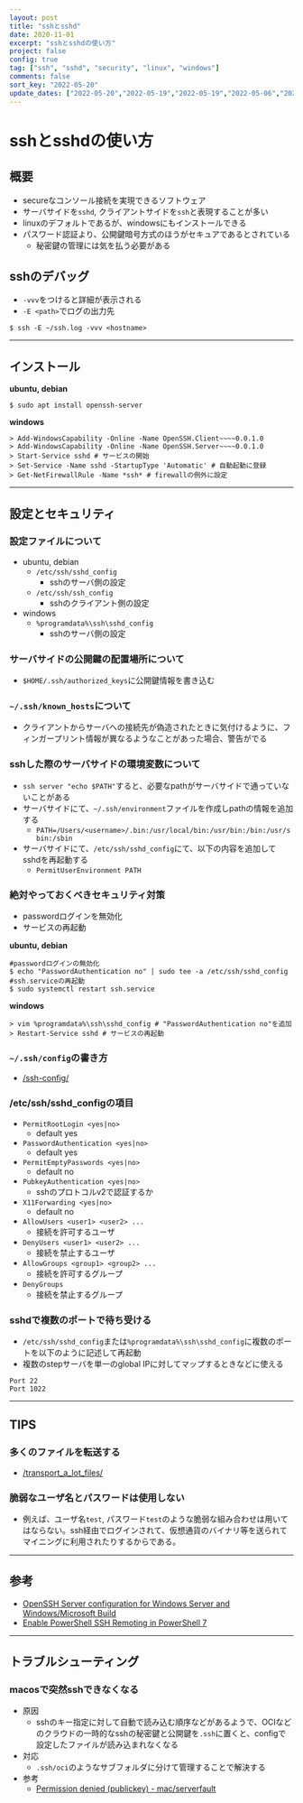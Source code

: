 ```yaml
---
layout: post
title: "sshとsshd"
date: 2020-11-01
excerpt: "sshとsshdの使い方"
project: false
config: true
tag: ["ssh", "sshd", "security", "linux", "windows"]
comments: false
sort_key: "2022-05-20"
update_dates: ["2022-05-20","2022-05-19","2022-05-19","2022-05-06","2022-05-06","2022-01-15","2022-01-15","2022-01-15","2021-11-29","2021-04-27","2021-02-25","2020-12-29","2020-11-06","2020-11-06","2020-11-03"]
---
```


# sshとsshdの使い方

## 概要
 - secureなコンソール接続を実現できるソフトウェア
 - サーバサイドを`sshd`, クライアントサイドを`ssh`と表現することが多い
 - linuxのデフォルトであるが、windowsにもインストールできる
 - パスワード認証より、公開鍵暗号方式のほうがセキュアであるとされている
   - 秘密鍵の管理には気を払う必要がある

## sshのデバッグ
 - `-vvv`をつけると詳細が表示される
 - `-E <path>`でログの出力先
 
```console
$ ssh -E ~/ssh.log -vvv <hostname>
```

---

## インストール

**ubuntu, debian**  
```console
$ sudo apt install openssh-server
```

**windows**  
```console
> Add-WindowsCapability -Online -Name OpenSSH.Client~~~~0.0.1.0
> Add-WindowsCapability -Online -Name OpenSSH.Server~~~~0.0.1.0
> Start-Service sshd # サービスの開始
> Set-Service -Name sshd -StartupType 'Automatic' # 自動起動に登録
> Get-NetFirewallRule -Name *ssh* # firewallの例外に設定
```
---

## 設定とセキュリティ

### 設定ファイルについて
 - ubuntu, debian
   - `/etc/ssh/sshd_config`
     - sshのサーバ側の設定
   - `/etc/ssh/ssh_config`
     - sshのクライアント側の設定
 - windows
   - `%programdata%\ssh\sshd_config`
     - sshのサーバ側の設定

### サーバサイドの公開鍵の配置場所について
 - `$HOME/.ssh/authorized_keys`に公開鍵情報を書き込む

### `~/.ssh/known_hosts`について
 - クライアントからサーバへの接続先が偽造されたときに気付けるように、フィンガープリント情報が異なるようなことがあった場合、警告がでる

### sshした際のサーバサイドの環境変数について
 - `ssh server "echo $PATH"`すると、必要なpathがサーバサイドで通っていないことがある
 - サーバサイドにて、`~/.ssh/environment`ファイルを作成しpathの情報を追加する
   - `PATH=/Users/<username>/.bin:/usr/local/bin:/usr/bin:/bin:/usr/sbin:/sbin`
 - サーバサイドにて、`/etc/ssh/sshd_config`にて、以下の内容を追加してsshdを再起動する
   - `PermitUserEnvironment PATH`

### 絶対やっておくべきセキュリティ対策  
 - passwordログインを無効化
 - サービスの再起動

**ubuntu, debian**
```console
#passwordログインの無効化
$ echo "PasswordAuthentication no" | sudo tee -a /etc/ssh/sshd_config
#ssh.serviceの再起動
$ sudo systemctl restart ssh.service
```

**windows**
```console
> vim %programdata%\ssh\sshd_config # "PasswordAuthentication no"を追加
> Restart-Service sshd # サービスの再起動
```

### `~/.ssh/config`の書き方
 - [/ssh-config/](/ssh-config/)

### /etc/ssh/sshd_configの項目
 - `PermitRootLogin <yes|no>`
   - default yes
 - `PasswordAuthentication <yes|no>`
   - default yes
 - `PermitEmptyPasswords <yes|no>`
   - default no
 - `PubkeyAuthentication <yes|no>`
   - sshのプロトコルv2で認証するか
 - `X11Forwarding <yes|no>`
   - default no
 - `AllowUsers <user1> <user2> ...`
   - 接続を許可するユーザ
 - `DenyUsers <user1> <user2> ...`
   - 接続を禁止するユーザ
 - `AllowGroups <group1> <group2> ...`
   - 接続を許可するグループ
 - `DenyGroups`
   - 接続を禁止するグループ

### sshdで複数のポートで待ち受ける
 - `/etc/ssh/sshd_config`または`%programdata%\ssh\sshd_config`に複数のポートを以下のように記述して再起動
 - 複数のstepサーバを単一のglobal IPに対してマップするときなどに使える

```config
Port 22
Port 1022
```

---

## TIPS

### 多くのファイルを転送する
 - [/transport_a_lot_files/](/transport_a_lot_files/)

### 脆弱なユーザ名とパスワードは使用しない
 - 例えば、ユーザ名`test`, パスワード`test`のような脆弱な組み合わせは用いてはならない。ssh経由でログインされて、仮想通貨のバイナリ等を送られてマイニングに利用されたりするからである。  

---

## 参考
 - [OpenSSH Server configuration for Windows Server and Windows/Microsoft Build](https://docs.microsoft.com/en-us/windows-server/administration/openssh/openssh_server_configuration)
 - [Enable PowerShell SSH Remoting in PowerShell 7](https://www.thomasmaurer.ch/2020/04/enable-powershell-ssh-remoting-in-powershell-7/)

---

## トラブルシューティング

### macosで突然sshできなくなる
 - 原因
   - sshのキー指定に対して自動で読み込む順序などがあるようで、OCIなどのクラウドの一時的なsshの秘密鍵と公開鍵を`.ssh`に置くと、configで設定したファイルが読み込まれなくなる
 - 対応
   - `.ssh/oci`のようなサブフォルダに分けて管理することで解決する
 - 参考
   - [Permission denied (publickey) - mac/serverfault](https://serverfault.com/questions/938870/permission-denied-publickey-mac)

